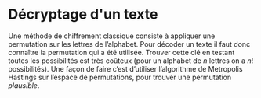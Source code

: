# Décryptage d'un texte

Une méthode de chiffrement classique consiste à appliquer une permutation sur les lettres de l’alphabet. Pour décoder un texte il faut donc connaître la permutation qui a été utilisée. Trouver cette clé en testant toutes les possibilités est très coûteux (pour un alphabet de *n* lettres on a *n*! possibilités). Une façon de faire c’est d’utiliser l’algorithme de Metropolis Hastings sur l’espace de permutations, pour trouver une permutation *plausible*. 
